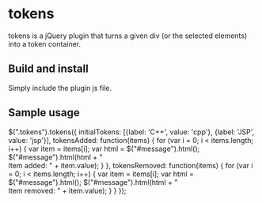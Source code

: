 tokens
====================

tokens is a jQuery plugin that turns a given div (or the selected elements) into a token container.

Build and install
-----------------

Simply include the plugin js file.

Sample usage
------------

  $(".tokens").tokens({ initialTokens: [{label: 'C++', value: 'cpp'}, {label: 'JSP', value: 'jsp'}],
                            tokensAdded: function(items) {
								for (var i = 0; i < items.length; i++) {
									var item = items[i];
									var html = $("#message").html();
									$("#message").html(html + "<br/>Item added: " + item.value);
								}
							},
                            tokensRemoved: function(items) {
								for (var i = 0; i < items.length; i++) {
									var item = items[i];
									var html = $("#message").html();
									$("#message").html(html + "<br/>Item removed: " + item.value);
								}
							}
	});


